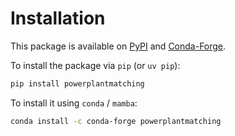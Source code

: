 <!--
SPDX-FileCopyrightText: 2025 Contributors to powerplantmatching <https://github.com/pypsa/powerplantmatching>

SPDX-License-Identifier: MIT
-->

# Installation

This package is available on [PyPI](https://pypi.org/project/powerplantmatching/) and [Conda-Forge](https://anaconda.org/conda-forge/powerplantmatching).

To install the package via `pip` (or `uv pip`):

```bash
pip install powerplantmatching
```

To install it using `conda` / `mamba`:

```bash
conda install -c conda-forge powerplantmatching
```

